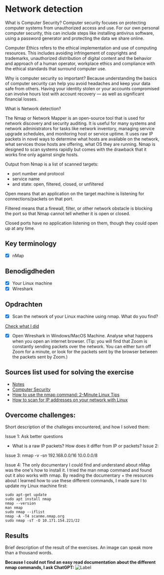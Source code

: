 # Network detection

What is Computer Security? Computer security focuses on protecting computer systems from unauthorized access and use. For our own personal computer security, this can include steps like installing antivirus software, using a password generator and protecting the data we share online.

Computer Ethics refers to the ethical implementation and use of computing resources. This includes avoiding infringement of copyrights and trademarks, unauthorized distribution of digital content and the behavior and approach of a human operator, workplace ethics and compliance with the ethical standards that surround computer use.

Why is computer security so important? Because understanding the basics of computer security can help you avoid headaches and keep your data safe from others. Having your identity stolen or your accounts compromised can involve hours lost with account recovery — as well as significant financial losses.

What is Network detection?

The Nmap or Network Mapper is an open-source tool that is used for network discovery and security auditing. It is useful for many systems and network administrators for tasks like network inventory, managing service upgrade schedules, and monitoring host or service uptime. It uses raw IP packets in novel ways to determine what hosts are available on the network, what services those hosts are offering, what OS they are running. Nmap is designed to scan systems rapidly but comes with the drawback that it works fine only against single hosts.

Output from Nmap is a list of scanned targets:

- port number and protocol
- service name
- and state: open, filtered, closed, or unfiltered

Open means that an application on the target machine is listening for connections/packets on that port.

Filtered means that a firewall, filter, or other network obstacle is blocking the port so that Nmap cannot tell whether it is open or closed.

Closed ports have no application listening on them, though they could open up at any time.

## Key terminology

- [x] nMap

## Benodigdheden

- [x] Your Linux machine
- [x] Wireshark

## Opdrachten

- [x] Scan the network of your Linux machine using nmap. What do you find?

[Check what I did]()

- [x] Open Wireshark in Windows/MacOS Machine. Analyse what happens when you open an internet browser. (Tip: you will find that Zoom is constantly sending packets over the network. You can either turn off Zoom for a minute, or look for the packets sent by the browser between the packets sent by Zoom.)

## Sources list used for solving the exercise

- [Notes]()
- [Computer Security](https://bootcamp.berkeley.edu/blog/what-is-computer-security/#:~:text=But%20what%20is%20computer%20security,security%20and%20computer%20safety%20practices.)
- [How to use the nmap command: 2-Minute Linux Tips](https://www.youtube.com/watch?v=H2vpIyStRU0)
- [How to scan for IP addresses on your network with Linux](https://www.techrepublic.com/article/how-to-scan-for-ip-addresses-on-your-network-with-linux/)

## Overcome challenges:

Short description of the challeges encountered, and how I solved them:

Issue 1: Ask better questions

- What is a raw IP packets? How does it differ from IP or packets?
  Issue 2:

Issue 3: nmap -v -sn 192.168.0.0/16 10.0.0.0/8

Issue 4: The only documentary I could find and understand about nMap was the one's how to install it. I tried the man nmap command and found out it also works with nmap. By reading the documentary + the resources about I learned how to use these different commands, I made sure I to update my Linux machine first:

```
sudo apt-get update
sudo apt install nmap
nmap --version
man nmap
sudo nmap --iflist
nmap -A -T4 scanme.nmap.org
sudo nmap -sT -O 10.171.154.221/22
```

## Results

Brief description of the result of the exercises. An image can speak more than a thousand words.

**Because I could not find an easy read documentation about the different nmap commands, I ask ChatGPT:**
![Label]()
